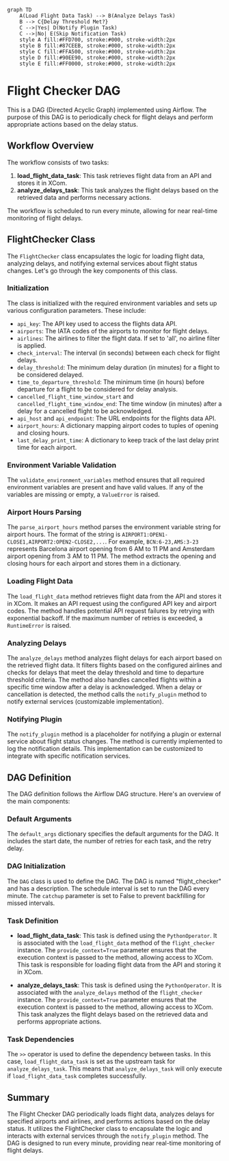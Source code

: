 ```mermaid
graph TD
    A(Load Flight Data Task) --> B(Analyze Delays Task)
    B --> C{Delay Threshold Met?}
    C -->|Yes| D(Notify Plugin Task)
    C -->|No| E(Skip Notification Task)
    style A fill:#FFD700, stroke:#000, stroke-width:2px
    style B fill:#87CEEB, stroke:#000, stroke-width:2px
    style C fill:#FFA500, stroke:#000, stroke-width:2px
    style D fill:#90EE90, stroke:#000, stroke-width:2px
    style E fill:#FF0000, stroke:#000, stroke-width:2px
```





Flight Checker DAG
==================

This is a DAG (Directed Acyclic Graph) implemented using Airflow. The purpose of this DAG is to periodically check for flight delays and perform appropriate actions based on the delay status.

Workflow Overview
-----------------

The workflow consists of two tasks:

1.  **load\_flight\_data\_task**: This task retrieves flight data from an API and stores it in XCom.
2.  **analyze\_delays\_task**: This task analyzes the flight delays based on the retrieved data and performs necessary actions.

The workflow is scheduled to run every minute, allowing for near real-time monitoring of flight delays.

FlightChecker Class
-------------------

The `FlightChecker` class encapsulates the logic for loading flight data, analyzing delays, and notifying external services about flight status changes. Let's go through the key components of this class.

### Initialization

The class is initialized with the required environment variables and sets up various configuration parameters. These include:

*   `api_key`: The API key used to access the flights data API.
*   `airports`: The IATA codes of the airports to monitor for flight delays.
*   `airlines`: The airlines to filter the flight data. If set to 'all', no airline filter is applied.
*   `check_interval`: The interval (in seconds) between each check for flight delays.
*   `delay_threshold`: The minimum delay duration (in minutes) for a flight to be considered delayed.
*   `time_to_departure_threshold`: The minimum time (in hours) before departure for a flight to be considered for delay analysis.
*   `cancelled_flight_time_window_start` and `cancelled_flight_time_window_end`: The time window (in minutes) after a delay for a cancelled flight to be acknowledged.
*   `api_host` and `api_endpoint`: The URL endpoints for the flights data API.
*   `airport_hours`: A dictionary mapping airport codes to tuples of opening and closing hours.
*   `last_delay_print_time`: A dictionary to keep track of the last delay print time for each airport.

### Environment Variable Validation

The `validate_environment_variables` method ensures that all required environment variables are present and have valid values. If any of the variables are missing or empty, a `ValueError` is raised.

### Airport Hours Parsing

The `parse_airport_hours` method parses the environment variable string for airport hours. The format of the string is `AIRPORT1:OPEN1-CLOSE1,AIRPORT2:OPEN2-CLOSE2,...`. For example, `BCN:6-23,AMS:3-23` represents Barcelona airport opening from 6 AM to 11 PM and Amsterdam airport opening from 3 AM to 11 PM. The method extracts the opening and closing hours for each airport and stores them in a dictionary.

### Loading Flight Data

The `load_flight_data` method retrieves flight data from the API and stores it in XCom. It makes an API request using the configured API key and airport codes. The method handles potential API request failures by retrying with exponential backoff. If the maximum number of retries is exceeded, a `RuntimeError` is raised.

### Analyzing Delays

The `analyze_delays` method analyzes flight delays for each airport based on the retrieved flight data. It filters flights based on the configured airlines and checks for delays that meet the delay threshold and time to departure threshold criteria. The method also handles cancelled flights within a specific time window after a delay is acknowledged. When a delay or cancellation is detected, the method calls the `notify_plugin` method to notify external services (customizable implementation).

### Notifying Plugin

The `notify_plugin` method is a placeholder for notifying a plugin or external service about flight status changes. The method is currently implemented to log the notification details. This implementation can be customized to integrate with specific notification services.

DAG Definition
--------------

The DAG definition follows the Airflow DAG structure. Here's an overview of the main components:

### Default Arguments

The `default_args` dictionary specifies the default arguments for the DAG. It includes the start date, the number of retries for each task, and the retry delay.

### DAG Initialization

The `DAG` class is used to define the DAG. The DAG is named "flight\_checker" and has a description. The schedule interval is set to run the DAG every minute. The `catchup` parameter is set to False to prevent backfilling for missed intervals.

### Task Definition

*   **load\_flight\_data\_task**: This task is defined using the `PythonOperator`. It is associated with the `load_flight_data` method of the `flight_checker` instance. The `provide_context=True` parameter ensures that the execution context is passed to the method, allowing access to XCom. This task is responsible for loading flight data from the API and storing it in XCom.
    
*   **analyze\_delays\_task**: This task is defined using the `PythonOperator`. It is associated with the `analyze_delays` method of the `flight_checker` instance. The `provide_context=True` parameter ensures that the execution context is passed to the method, allowing access to XCom. This task analyzes the flight delays based on the retrieved data and performs appropriate actions.
    

### Task Dependencies

The `>>` operator is used to define the dependency between tasks. In this case, `load_flight_data_task` is set as the upstream task for `analyze_delays_task`. This means that `analyze_delays_task` will only execute if `load_flight_data_task` completes successfully.

Summary
-------

The Flight Checker DAG periodically loads flight data, analyzes delays for specified airports and airlines, and performs actions based on the delay status. It utilizes the FlightChecker class to encapsulate the logic and interacts with external services through the `notify_plugin` method. The DAG is designed to run every minute, providing near real-time monitoring of flight delays.
